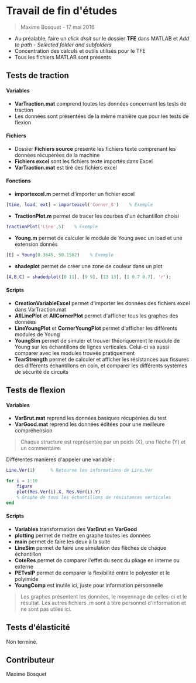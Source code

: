 # Travail de fin d'études
> Maxime Bosquet - 17 mai 2016

- Au préalable, faire un *click droit* sur le dossier **TFE** dans MATLAB et *Add to path - Selected folder and subfolders*
- Concentration des calculs et outils utilisés pour le TFE
- Tous les fichiers MATLAB sont présents

## Tests de traction
#### Variables
- **VarTraction.mat** comprend toutes les données concernant les tests de traction
- Les données sont présentées de la même manière que pour les tests de flexion

#### Fichiers
- Dossier **Fichiers source** présente les fichiers texte comprenant les données récupérées de la machine
- **Fichiers excel** sont les fichiers texte importés dans Excel
- **VarTraction.mat** est tiré des fichiers excel

#### Fonctions
- **importexcel.m** permet d'importer un fichier excel
```matlab
[time, load, ext] = importexcel('Corner_8')    % Exemple
```
- **TractionPlot.m** permet de tracer les courbes d'un échantillon choisi
```matlab
TractionPlot('Line',5)    % Exemple
```
- **Young.m** permet de calculer le module de Young avec un load et une extension donnés
```matlab
[E] = Young(0.3645, 50.1562)    % Exemple
```
- **shadeplot** permet de créer une zone de couleur dans un plot
```matlab
[A,B,C] = shadedplot([0 11], [9 9], [13 13], [1 0.7 0.7], 'r');
```

#### Scripts
- **CreationVariableExcel** permet d'importer les données des fichiers excel dans VarTraction.mat
- **AllLinePlot** et **AllCornerPlot** permet d'afficher tous les graphes des données
- **LineYoungPlot** et **CornerYoungPlot** permet d'afficher les différents modules de Young
- **YoungSim** permet de simuler et trouver théoriquement le module de Young sur les échantillons de lignes verticales. Celui-ci va aussi comparer avec les modules trouvés pratiquement
- **TearStrength** permet de calculer et afficher les résistances aux fissures des différents échantillons en coin, et comparer les différents systèmes de sécurité de circuits

## Tests de flexion
#### Variables
- **VarBrut.mat** reprend les données basiques récupérées du test
- **VarGood.mat** reprend les données éditées pour une meilleure compréhension

> Chaque structure est représentée par un poids (X), une flèche (Y) et un commentaire. 

Différentes manières d'appeler une variable :
```matlab
Line.Ver(1)      % Retourne les informations de Line.Ver
```
```matlab
for i = 1:10
    figure
    plot(Res.Ver(i).X, Res.Ver(i).Y)
    % Graphe de tous les échantillons de résistances verticales
end
```

#### Scripts
- **Variables** transformation des **VarBrut** en **VarGood**
- **plotting** permet de mettre en graphe toutes les données
- **main** permet de faire les deux à la suite
- **LineSim** permet de faire une simulation des flèches de chaque échantillon
- **CoteRes** permet de comparer l'effet du sens du pliage en interne ou externe
- **PETvsIP** permet de comparer la flexibilité entre le polyester et le polyimide
- **YoungComp** est inutile ici, juste pour information personnelle
> Les graphes présentent les données, le moyennage de celles-ci et le résultat. Les autres fichiers *.m* sont à titre personnel d'information et ne sont pas utiles ici.

## Tests d'élasticité
Non terminé.

## Contributeur
Maxime Bosquet
